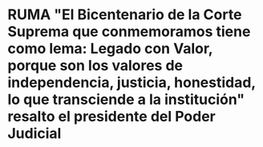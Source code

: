 # RUMA "El Bicentenario de la Corte Suprema que conmemoramos tiene como lema: Legado con Valor, porque son los valores de independencia, justicia, honestidad, lo que transciende a la institución" resalto el presidente del Poder Judicial

